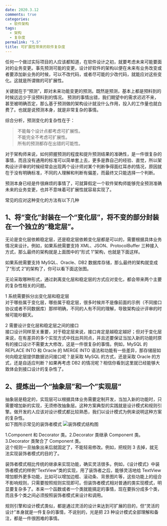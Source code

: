 ```yaml
---
date: 2020.3.12
comments: true
categories:
  - 软件架构
tags:
  - 架构
  - 复杂度
permalink: "5.5"
title: 可扩展性带来的软件复杂度
---
```


任何一个做过实际项目的人应该都知道，在软件设计之初，就要考虑未来可能要面对的业务变更。事先预测可能的变更，设计好软件的架构以便在未来有业务改变或者要添加新业务的时候，可以不改代码，或者尽可能的少改代码，就能应对这些变化。这就是所谓做的可扩展性。  

关键就在于“预测”，即对未来功能变更的预测。既然是预测，基本上都是预料到的时候远远少于没预料到的情况。
预测的事情出错，我们期望中的需求迟迟不来，甚至被明确否定，那么基于预测做的架构设计就没什么作用，投入的工作量也就白费了。也就是说预测本身，就是非常复杂的事情。  

综合分析，预测变化的复杂性在于：

>不能每个设计点都考虑可扩展性。  
不能完全不考虑可扩展性。  
所有的预测都存在出错的可能性。  

对于架构师来说，如何把握预测的程度和提升预测结果的准确性，是一件很复杂的事情，而且没有通用的标准可以简单套上去，更多是靠自己的经验、直觉，所以架构设计评审的时候经常会出现两个设计师对某个判断争得面红耳赤的情况，原因就在于没有明确标准，不同的人理解和判断有偏差，而最终又只能选择一个判断。

预测本身已经是件很麻烦的事情了，可就算假定一个软件架构师能够完全预测准确未来的业务变更，也并不意味着可扩展性就容易实现了。

常见的应对这种变化的方法有以下几种

## 1、将“变化”封装在一个“变化层”，将不变的部分封装在一个独立的“稳定层”。

无论是变化层依赖稳定层，还是稳定层依赖变化层都是可以的，需要根据具体业务情况来设计。例如，如果系统需要支持 XML、JSON、ProtocolBuffer 三种接入方式，那么最终的架构就是上面图中的“形式 1”架构，也就是下面这样。
[](https://static001.geekbang.org/resource/image/5a/af/5a562eea83641cb021712b5e522468af.png)

如果系统需要支持 MySQL、Oracle、DB2 数据库存储，那么最终的架构就变成了“形式 2”的架构了，你可以看下面这张图。

[](https://static001.geekbang.org/resource/image/ff/ac/ff74b3261aeb6f1a6ebd57f0b37a28ac.png)

无论采取哪种形式，通过剥离变化层和稳定层的方式应对变化，都会带来两个主要的复杂性相关的问题。

1 系统需要拆分出变化层和稳定层  
对于哪些属于变化层，哪些属于稳定层，很多时候并不是像前面的示例（不同接口协议或者不同数据库）那样明确，不同的人有不同的理解，导致架构设计评审的时候可能吵翻天。

2 需要设计变化层和稳定层之间的接口  
接口设计同样至关重要，对于稳定层来说，接口肯定是越稳定越好；但对于变化层来说，在有差异的多个实现方式中找出共同点，并且还要保证当加入新的功能时原有的接口设计不需要太大修改，这是一件很复杂的事情。例如，MySQL 的 REPLACE INTO 和 Oracle 的 MERGE INTO 语法和功能有一些差异，那存储层如何向稳定层提供数据访问接口呢？是采取 MySQL 的方式，还是采取 Oracle 的方式，还是自适应判断？如果再考虑 DB2 的情况呢？相信你看到这里就已经能够大致体会到接口设计的复杂性了。

## 2、提炼出一个“抽象层”和一个”实现层“

抽象层是稳定的，实现层可以根据具体业务需要定制开发，当加入新的功能时，只需要增加新的实现，无须修改抽象层。这种方案典型的实践就是设计模式和规则引擎。做开发的人应该对设计模式都比较熟悉，我们以设计模式为例来说明这种方案的复杂性。  
如下图所示常见的装饰者模式
![装饰模式结构图](https://i.loli.net/2020/03/17/phyDjn4ZT6HF2bq.png)

1.Component 和 Decorator 类。2.Decorator 类继承 Component 类。3.Decorator 类聚合了 Component 类。  
这个规则一旦抽象出来后就固定了，不能轻易修改。例如，把规则 3 去掉，就无法实现装饰者模式的目的了。  

装饰者模式相比传统的继承来实现功能，确实灵活很多。例如，《设计模式》中装饰者模式的样例“TextView”类的实现，用了装饰者之后，能够灵活地给 TextView 增加额外更多功能，比如可以增加边框、滚动条、背景图片等，这些功能上的组合不影响规则，只需要按照规则实现即可。但装饰者模式相对普通的类实现模式，明显要复杂多了。本来一个函数或者一个类就能搞定的事情，现在要拆分成多个类，而且多个类之间必须按照装饰者模式来设计和调用。

规则引擎和设计模式类似，都是通过灵活的设计来达到可扩展的目的，但“灵活的设计”本身就是一件复杂的事情，不说别的，光是把 23 种设计模式全部理解和备注，都是一件很困难的事情。